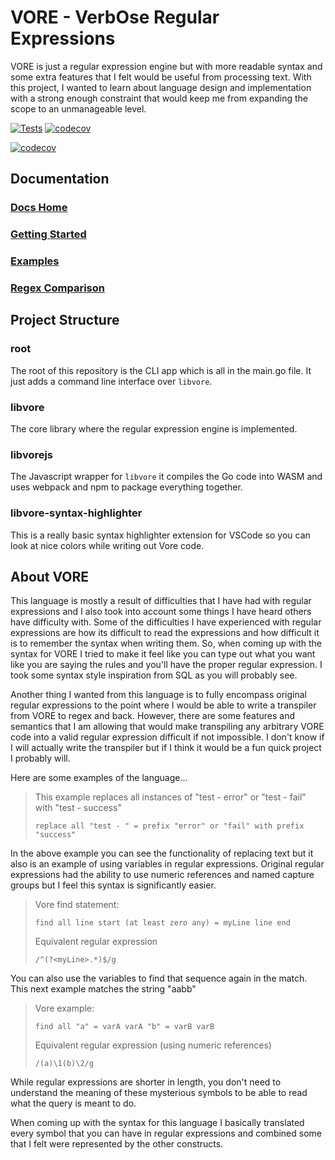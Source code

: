 # VORE - **V**erb**O**se **R**egular **E**xpressions

VORE is just a regular expression engine but with more readable syntax and some extra features that I felt would be useful from processing text. With this project, I wanted to learn about language design and implementation with a strong enough constraint that would keep me from expanding the scope to an unmanageable level.

[![Tests](https://github.com/jmeaster30/vore/actions/workflows/go.yml/badge.svg?branch=main)](https://github.com/jmeaster30/vore/actions/workflows/go.yml) [![codecov](https://codecov.io/gh/jmeaster30/vore/branch/main/graph/badge.svg?token=8NFDH5ALID)](https://codecov.io/gh/jmeaster30/vore)

[![codecov](https://codecov.io/gh/jmeaster30/vore/branch/main/graphs/tree.svg?token=8NFDH5ALID)](https://codecov.io/gh/jmeaster30/vore)

## Documentation

### [Docs Home](docs/DocumentationHome.md)

### [Getting Started](docs/GettingStarted.md)

### [Examples](docs/examples/)

### [Regex Comparison](docs/language/RegexComparison.md)

## Project Structure

### root

The root of this repository is the CLI app which is all in the main.go file. It just adds a command line interface over `libvore`.

### libvore

The core library where the regular expression engine is implemented.

### libvorejs

The Javascript wrapper for `libvore` it compiles the Go code into WASM and uses webpack and npm to package everything together.

### libvore-syntax-highlighter

This is a really basic syntax highlighter extension for VSCode so you can look at nice colors while writing out Vore code.

## About VORE

This language is mostly a result of difficulties that I have had with regular expressions and I also took into account some things I have heard others have difficulty with. Some of the difficulties I have experienced with regular expressions are how its difficult to read the expressions and how difficult it is to remember the syntax when writing them. So, when coming up with the syntax for VORE I tried to make it feel like you can type out what you want like you are saying the rules and you'll have the proper regular expression. I took some syntax style inspiration from SQL as you will probably see.

Another thing I wanted from this language is to fully encompass original regular expressions to the point where I would be able to write a transpiler from VORE to regex and back. However, there are some features and semantics that I am allowing that would make transpiling any arbitrary VORE code into a valid regular expression difficult if not impossible. I don't know if I will actually write the transpiler but if I think it would be a fun quick project I probably will.

Here are some examples of the language...

>This example replaces all instances of "test - error" or "test - fail" with "test - success"
>
>```replace all "test - " = prefix "error" or "fail" with prefix "success"```

In the above example you can see the functionality of replacing text but it also is an example of using variables in regular expressions. Original regular expressions had the ability to use numeric references and named capture groups but I feel this syntax is significantly easier.

>Vore find statement:
>
>```find all line start (at least zero any) = myLine line end```
>
>Equivalent regular expression
>
>```/^(?<myLine>.*)$/g```

You can also use the variables to find that sequence again in the match. This next example matches the string "aabb"

>Vore example:
>
>```find all "a" = varA varA "b" = varB varB```
>
>Equivalent regular expression (using numeric references)
>
>```/(a)\1(b)\2/g```

While regular expressions are shorter in length, you don't need to understand the meaning of these mysterious symbols to be able to read what the query is meant to do.

When coming up with the syntax for this language I basically translated every symbol that you can have in regular expressions and combined some that I felt were represented by the other constructs.
